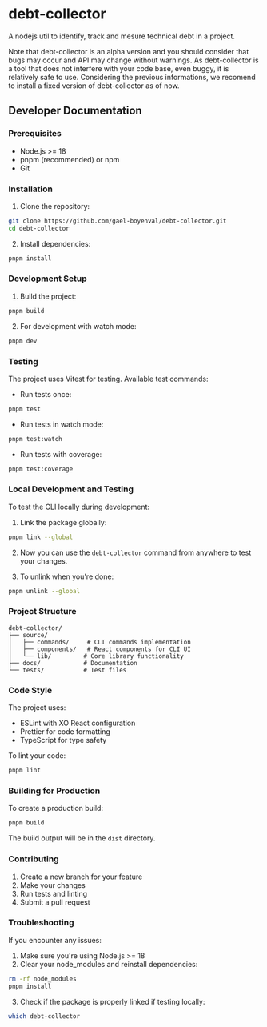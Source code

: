 # debt-collector

A nodejs util to identify, track and mesure technical debt in a project.

Note that debt-collector is an alpha version and you should consider that bugs may occur and API may change without warnings.
As debt-collector is a tool that does not interfere with your code base, even buggy, it is relatively safe to use.
Considering the previous informations, we recomend to install a fixed version of debt-collector as of now.

## Developer Documentation

### Prerequisites

- Node.js >= 18
- pnpm (recommended) or npm
- Git

### Installation

1. Clone the repository:
```bash
git clone https://github.com/gael-boyenval/debt-collector.git
cd debt-collector
```

2. Install dependencies:
```bash
pnpm install
```

### Development Setup

1. Build the project:
```bash
pnpm build
```

2. For development with watch mode:
```bash
pnpm dev
```

### Testing

The project uses Vitest for testing. Available test commands:

- Run tests once:
```bash
pnpm test
```

- Run tests in watch mode:
```bash
pnpm test:watch
```

- Run tests with coverage:
```bash
pnpm test:coverage
```

### Local Development and Testing

To test the CLI locally during development:

1. Link the package globally:
```bash
pnpm link --global
```

2. Now you can use the `debt-collector` command from anywhere to test your changes.

3. To unlink when you're done:
```bash
pnpm unlink --global
```

### Project Structure

```
debt-collector/
├── source/
│   ├── commands/     # CLI commands implementation
│   ├── components/   # React components for CLI UI
│   └── lib/         # Core library functionality
├── docs/            # Documentation
└── tests/           # Test files
```

### Code Style

The project uses:
- ESLint with XO React configuration
- Prettier for code formatting
- TypeScript for type safety

To lint your code:
```bash
pnpm lint
```

### Building for Production

To create a production build:
```bash
pnpm build
```

The build output will be in the `dist` directory.

### Contributing

1. Create a new branch for your feature
2. Make your changes
3. Run tests and linting
4. Submit a pull request

### Troubleshooting

If you encounter any issues:

1. Make sure you're using Node.js >= 18
2. Clear your node_modules and reinstall dependencies:
```bash
rm -rf node_modules
pnpm install
```
3. Check if the package is properly linked if testing locally:
```bash
which debt-collector
```

